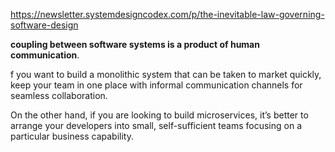 https://newsletter.systemdesigncodex.com/p/the-inevitable-law-governing-software-design

**coupling between software systems is a product of human communication**.

f you want to build a monolithic system that can be taken to market quickly, keep your team in one place with informal communication channels for seamless collaboration.

On the other hand, if you are looking to build microservices, it’s better to arrange your developers into small, self-sufficient teams focusing on a particular business capability.